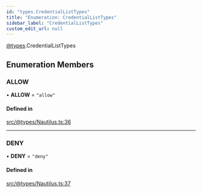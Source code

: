 ```yaml
---
id: "types.CredentialListTypes"
title: "Enumeration: CredentialListTypes"
sidebar_label: "CredentialListTypes"
custom_edit_url: null
---
```


[@types](../modules/types.md).CredentialListTypes

## Enumeration Members

### ALLOW

• **ALLOW** = ``"allow"``

#### Defined in

[src/@types/Nautilus.ts:36](https://github.com/deltaDAO/nautilus/blob/e44ffd7/src/@types/Nautilus.ts#L36)

___

### DENY

• **DENY** = ``"deny"``

#### Defined in

[src/@types/Nautilus.ts:37](https://github.com/deltaDAO/nautilus/blob/e44ffd7/src/@types/Nautilus.ts#L37)
